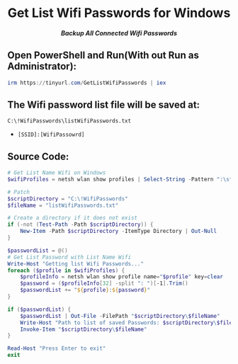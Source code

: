 <h1 align="center">Get List Wifi Passwords for Windows</h1>
<h5 align="center">Backup All Connected Wifi Passwords</h5>

<h2>Open PowerShell and Run(With out Run as Administrator):</h2>

```PowerShell
irm https://tinyurl.com/GetListWifiPasswords | iex
```
<h2> The Wifi password list file will be saved at:</h2>

```Explorer
C:\!WifiPasswords\listWifiPasswords.txt
```
- `[SSID]:[WifiPassowrd]`

<h2>Source Code:</h2>

```PowerShell
# Get List Name Wifi on Windows
$wifiProfiles = netsh wlan show profiles | Select-String -Pattern ":\s*(.*)" | Where-Object { $_.Matches.Groups[1].Value.Trim() -ne "" } | ForEach-Object { $_.Matches.Groups[1].Value.Trim() }
```
```PowerShell
# Patch
$scriptDirectory = "C:\!WifiPasswords"
$fileName = "listWifiPasswords.txt"
```
```PowerShell
# Create a directory if it does not exist
if (-not (Test-Path -Path $scriptDirectory)) {
    New-Item -Path $scriptDirectory -ItemType Directory | Out-Null
}
```
```PowerShell
$passwordList = @()
# Get List Password with List Name Wifi
Write-Host "Getting list Wifi Passwords..."
foreach ($profile in $wifiProfiles) {
    $profileInfo = netsh wlan show profile name="$profile" key=clear
    $password = ($profileInfo[32] -split ": ")[-1].Trim()
    $passwordList += "${profile}:${password}"
}

if ($passwordList) {
    $passwordList | Out-File -FilePath "$scriptDirectory\$fileName"
    Write-Host "Path to list of saved Passwords: $scriptDirectory\$fileName"
    Invoke-Item "$scriptDirectory\$fileName"
}

Read-Host "Press Enter to exit"
exit
```
